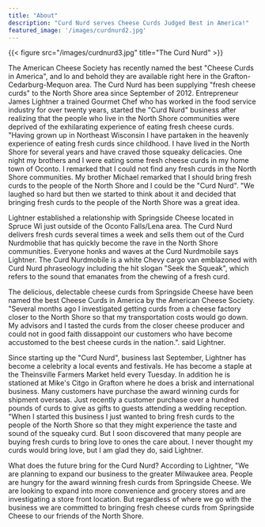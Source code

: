 ```yaml
---
title: "About"
description: "Curd Nurd serves Cheese Curds Judged Best in America!"
featured_image: '/images/curdnurd2.jpg'
---
```

{{< figure src="/images/curdnurd3.jpg" title="The Curd Nurd" >}}

The American Cheese Society has recently named the best "Cheese Curds in America", and lo and behold they are available right here in the Grafton-Cedarburg-Mequon area. The Curd Nurd has been supplying "fresh cheese curds" to the North Shore area since September of 2012. Entrepreneur James Lightner a trained Gourmet Chef who has worked in the food service industry for over twenty years, started the "Curd Nurd" business after realizing that the people who live in the North Shore communities were deprived of the exhilarating experience of eating fresh cheese curds. "Having grown up in Northeast Wisconsin I have partaken in the heavenly experience of eating fresh curds since childhood. I have lived in the North Shore for several years and have craved those squeaky delicacies. One night my brothers and I were eating some fresh cheese curds in my home town of Oconto. I remarked that I could not find any fresh curds in the North Shore communities. My brother Michael remarked that I should bring fresh curds to the people of the North Shore and I could be the "Curd Nurd". "We laughed so hard but then we started to think about it and decided that bringing fresh curds to the people of the North Shore was a great idea.

Lightner established a relationship with Springside Cheese located in Spruce Wi just outside of the Oconto Falls/Lena area. The Curd Nurd delivers fresh curds several times a week and sells them out of the Curd Nurdmoblie that has quickly become the rave in the North Shore communities. Everyone honks and waves at the Curd Nurdmobile says Lightner. The Curd Nurdmobile is a white Chevy cargo van emblazoned with Curd Nurd phraseology including the hit slogan "Seek the Squeak", which refers to the sound that emanates from the chewing of a fresh curd.

The delicious, delectable cheese curds from Springside Cheese have been named the best Cheese Curds in America by the American Cheese Society. "Several months ago I investigated getting curds from a cheese factory closer to the North Shore so that my transportation costs would go down. My advisors and I tasted the curds from the closer cheese producer and could not in good faith dissappoint our customers who have become accustomed to the best cheese curds in the nation.". said Lightner.

Since starting up the "Curd Nurd", business last September, Lightner has become a celebrity a local events and festivals. He has become a staple at the Theinsville Farmers Market held every Tuesday. In addition he is stationed at Mike's Citgo in Grafton where he does a brisk and international business. Many customers have purchase the award winning curds for shipment overseas. Just recently a customer purchase over a hundred pounds of curds to give as gifts to guests attending a wedding reception. "When I started this business I just wanted to bring fresh curds to the people of the North Shore so that they might experience the taste and sound of the squeaky curd. But I soon discovered that many people are buying fresh curds to bring love to ones the care about. I never thought my curds would bring love, but I am glad they do, said Lightner.

What does the future bring for the Curd Nurd? According to Lightner, "We are planning to expand our business to the greater Milwaukee area. People are hungry for the award winning fresh curds from Springside Cheese. We are looking to expand into more convenience and grocery stores and are investigating a store front location. But regardless of where we go with the business we are committed to bringing fresh cheese curds from Springside Cheese to our friends of the North Shore.
